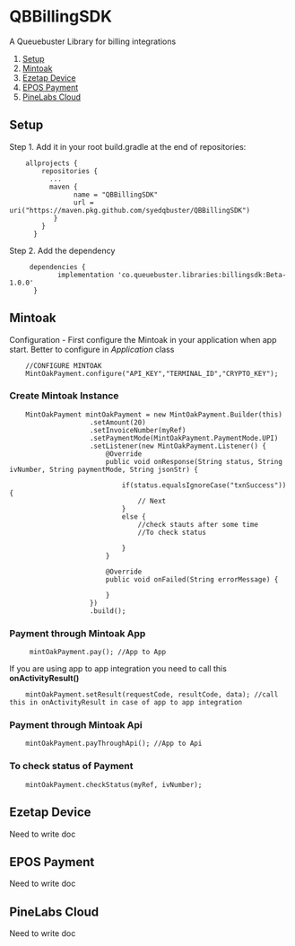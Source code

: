 # QBBillingSDK
A Queuebuster Library for billing integrations

1. [Setup](#setup)
2. [Mintoak](#mintoak)
3. [Ezetap Device](#ezetap-device)
4. [EPOS Payment](#epos-payment)
5. [PineLabs Cloud](#pinelabs-cloud)

## Setup

Step 1. Add it in your root build.gradle at the end of repositories:

        allprojects {
            repositories {
              ...
              maven {
                    name = "QBBillingSDK"
                    url = uri("https://maven.pkg.github.com/syedqbuster/QBBillingSDK")
               }
            }
          }

Step 2. Add the dependency

         dependencies {
                implementation 'co.queuebuster.libraries:billingsdk:Beta-1.0.0'
          }


## Mintoak

Configuration - First configure the Mintoak in your application when app start.
Better to configure in *Application* class

        //CONFIGURE MINTOAK
        MintOakPayment.configure("API_KEY","TERMINAL_ID","CRYPTO_KEY");

### Create Mintoak Instance

        MintOakPayment mintOakPayment = new MintOakPayment.Builder(this)
                        .setAmount(20)
                        .setInvoiceNumber(myRef)
                        .setPaymentMode(MintOakPayment.PaymentMode.UPI)
                        .setListener(new MintOakPayment.Listener() {
                            @Override
                            public void onResponse(String status, String ivNumber, String paymentMode, String jsonStr) {

                                if(status.equalsIgnoreCase("txnSuccess")) {
                                    // Next
                                }
                                else {
                                    //check stauts after some time
                                    //To check status

                                }
                            }

                            @Override
                            public void onFailed(String errorMessage) {

                            }
                        })
                        .build();

### Payment through Mintoak App

         mintOakPayment.pay(); //App to App

If you are using app to app integration you need to call this   **onActivityResult()**

        mintOakPayment.setResult(requestCode, resultCode, data); //call this in onActivityResult in case of app to app integration

### Payment through Mintoak Api

        mintOakPayment.payThroughApi(); //App to Api

### To check status of Payment

        mintOakPayment.checkStatus(myRef, ivNumber);


## Ezetap Device

Need to write doc

## EPOS Payment

Need to write doc

## PineLabs Cloud

Need to write doc